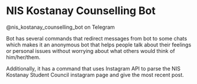 # NIS Kostanay Counselling Bot
@nis_kostanay_counselling_bot on Telegram

Bot has several commands that redirect messages from bot to some chats which makes it an anonymous bot that helps people talk about their feelings or personal issues without worrying about what others would think of him/her/them.

Additionally, it has a command that uses Instagram API to parse the NIS Kostanay Student Council instagram page and give the most recent post.
